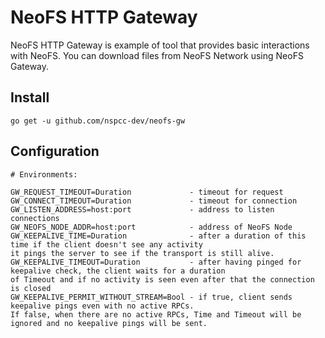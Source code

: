 # NeoFS HTTP Gateway

NeoFS HTTP Gateway is example of tool that provides basic interactions with NeoFS.
You can download files from NeoFS Network using NeoFS Gateway. 

## Install

```go get -u github.com/nspcc-dev/neofs-gw```

## Configuration

```
# Environments:

GW_REQUEST_TIMEOUT=Duration             - timeout for request
GW_CONNECT_TIMEOUT=Duration             - timeout for connection
GW_LISTEN_ADDRESS=host:port             - address to listen connections
GW_NEOFS_NODE_ADDR=host:port            - address of NeoFS Node
GW_KEEPALIVE_TIME=Duration              - аfter a duration of this time if the client doesn't see any activity
it pings the server to see if the transport is still alive. 
GW_KEEPALIVE_TIMEOUT=Duration           - after having pinged for keepalive check, the client waits for a duration
of Timeout and if no activity is seen even after that the connection is closed
GW_KEEPALIVE_PERMIT_WITHOUT_STREAM=Bool - if true, client sends keepalive pings even with no active RPCs.
If false, when there are no active RPCs, Time and Timeout will be ignored and no keepalive pings will be sent.
```
